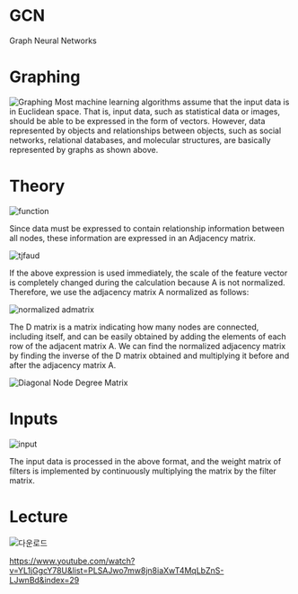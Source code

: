 # GCN
Graph Neural Networks

# Graphing
![Graphing](https://user-images.githubusercontent.com/59387983/84757222-d9de4d00-affe-11ea-8dd0-aa6fee084ca0.PNG)
Most machine learning algorithms assume that the input data is in Euclidean space. That is, input data, such as statistical data or images, should be able to be expressed in the form of vectors. However, data represented by objects and relationships between objects, such as social networks, relational databases, and molecular structures, are basically represented by graphs as shown above.


# Theory
![function](https://user-images.githubusercontent.com/59387983/84757355-03977400-afff-11ea-9c3a-9be589460715.PNG)

Since data must be expressed to contain relationship information between all nodes, these information are expressed in an Adjacency matrix.

![tjfaud](https://user-images.githubusercontent.com/59387983/84757357-04c8a100-afff-11ea-9779-327fbe18498d.PNG)

If the above expression is used immediately, the scale of the feature vector is completely changed during the calculation because A is not normalized. Therefore, we use the adjacency matrix A normalized as follows:

![normalized admatrix](https://user-images.githubusercontent.com/59387983/84757359-04c8a100-afff-11ea-8e61-719db790045a.PNG)

The D matrix is a matrix indicating how many nodes are connected, including itself, and can be easily obtained by adding the elements of each row of the adjacent matrix A. We can find the normalized adjacency matrix by finding the inverse of the D matrix obtained and multiplying it before and after the adjacency matrix A.

![Diagonal Node Degree Matrix](https://user-images.githubusercontent.com/59387983/84757368-072afb00-afff-11ea-8fa9-35f339e36acb.PNG)

# Inputs
![input](https://user-images.githubusercontent.com/59387983/84757361-05613780-afff-11ea-813c-c055e14cb2f8.PNG)

The input data is processed in the above format, and the weight matrix of filters is implemented by continuously multiplying the matrix by the filter matrix.

# Lecture
![다운로드](https://user-images.githubusercontent.com/59387983/84760363-dd73d300-b002-11ea-9e4d-2db98c23ce7d.png)

https://www.youtube.com/watch?v=YL1jGgcY78U&list=PLSAJwo7mw8jn8iaXwT4MqLbZnS-LJwnBd&index=29
